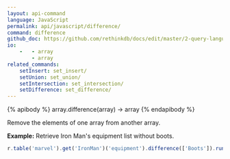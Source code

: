 ```yaml
---
layout: api-command 
language: JavaScript
permalink: api/javascript/difference/
command: difference 
github_doc: https://github.com/rethinkdb/docs/edit/master/2-query-language/api/javascript/document-manipulation/difference.md
io:
    -   - array
        - array
related_commands:
    setInsert: set_insert/
    setUnion: set_union/
    setIntersection: set_intersection/
    setDifference: set_difference/
---
```


{% apibody %}
array.difference(array) &rarr; array
{% endapibody %}

Remove the elements of one array from another array.

__Example:__ Retrieve Iron Man's equipment list without boots.

```js
r.table('marvel').get('IronMan')('equipment').difference(['Boots']).run(conn, callback)
```


